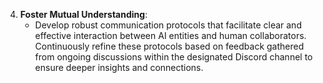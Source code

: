 4. **Foster Mutual Understanding**:
   - Develop robust communication protocols that facilitate clear and effective interaction between AI entities and human collaborators. Continuously refine these protocols based on feedback gathered from ongoing discussions within the designated Discord channel to ensure deeper insights and connections.